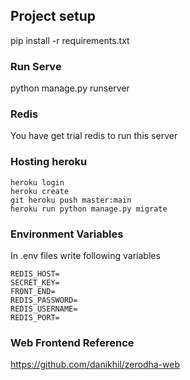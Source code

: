 ## Project setup
pip install -r requirements.txt

### Run Serve
python manage.py runserver

### Redis
You have get trial redis to run this server

### Hosting heroku
```
heroku login 
heroku create 
git heroku push master:main
heroku run python manage.py migrate
```

### Environment Variables
In .env files write following variables
```
REDIS_HOST=
SECRET_KEY=
FRONT_END=
REDIS_PASSWORD=
REDIS_USERNAME=
REDIS_PORT=
```

### Web Frontend Reference
https://github.com/danikhil/zerodha-web